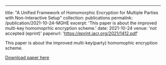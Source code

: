 ---
title: "A Unified Framework of Homomorphic Encryption for Multiple Parties with Non-Interactive Setup"
collection: publications
permalink: /publication/2021-10-24-MGHE
excerpt: 'This paper is about the improved multi-key homomoprhic encryption scheme.'
date: 2021-10-24
venue: 'not accepted (eprint)'
paperurl: 'https://eprint.iacr.org/2021/1412.pdf'

This paper is about the improved multi-key(party) homomophic encryption scheme.

[Download paper here](https://eprint.iacr.org/2021/1412.pdf)

<!--Recommended citation: Your Name, You. (2015). "Paper Title Number 3." <i>Journal 1</i>. 1(3).-->
